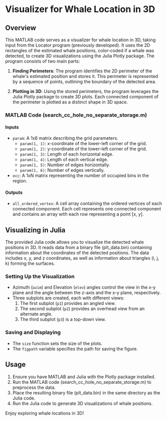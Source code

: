 # Visualizer for Whale Location in 3D

## Overview

This MATLAB code serves as a visualizer for whale location in 3D, taking input from the Locator program (previously developed). It uses the 2D rectangles of the estimated whale positions, color-coded if a whale was detected, to create 3D visualizations using the Julia Plotly package. The program consists of two main parts:

1. **Finding Perimeters**: The program identifies the 2D perimeter of the whale's estimated position and stores it. This perimeter is represented by a sequence of points, outlining the boundary of the detected area.

2. **Plotting in 3D**: Using the stored perimeters, the program leverages the Julia Plotly package to create 3D plots. Each connected component of the perimeter is plotted as a distinct shape in 3D space.

### MATLAB Code (search_cc_hole_no_separate_storage.m)

#### Inputs

- `param`: A 1x6 matrix describing the grid parameters.
  - `param(1, 1)`: x-coordinate of the lower-left corner of the grid.
  - `param(1, 2)`: y-coordinate of the lower-left corner of the grid.
  - `param(1, 3)`: Length of each horizontal edge.
  - `param(1, 4)`: Length of each vertical edge.
  - `param(1, 5)`: Number of edges horizontally.
  - `param(1, 6)`: Number of edges vertically.
- `occ`: A 1xN matrix representing the number of occupied bins in the region.

#### Outputs

- `all_ordered_vertex`: A cell array containing the ordered vertices of each connected component. Each cell represents one connected component and contains an array with each row representing a point [x, y].

## Visualizing in Julia

The provided Julia code allows you to visualize the detected whale positions in 3D. It reads data from a binary file (plt_data.bin) containing information about the coordinates of the detected positions. The data includes x, y, and z coordinates, as well as information about triangles (i, j, k) forming the surfaces.

### Setting Up the Visualization

- Azimuth (`azim`) and Elevation (`elev`) angles control the view in the x-y plane and the angle between the z-axis and the x-y plane, respectively.
- Three subplots are created, each with different views:
  1. The first subplot (`p1`) provides an angled view.
  2. The second subplot (`p2`) provides an overhead view from an alternate angle.
  3. The third subplot (`p3`) is a top-down view.

### Saving and Displaying

- The `size` function sets the size of the plots.
- The `figpath` variable specifies the path for saving the figure.

## Usage

1. Ensure you have MATLAB and Julia with the Plotly package installed.
2. Run the MATLAB code (search_cc_hole_no_separate_storage.m) to preprocess the data.
3. Place the resulting binary file (plt_data.bin) in the same directory as the Julia code.
4. Run the Julia code to generate 3D visualizations of whale positions.

Enjoy exploring whale locations in 3D!
